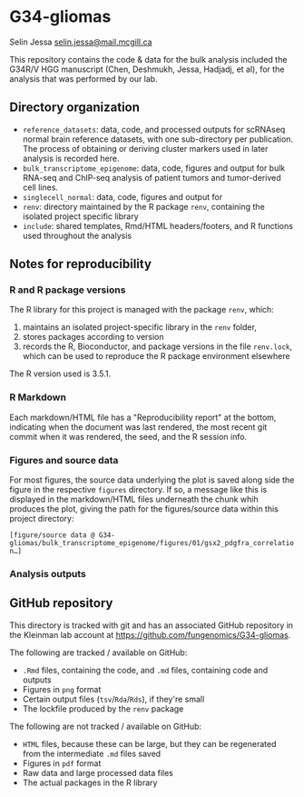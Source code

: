 
# G34-gliomas

Selin Jessa
selin.jessa@mail.mcgill.ca

This repository contains the code & data for the bulk analysis included
the G34R/V HGG manuscript (Chen, Deshmukh, Jessa, Hadjadj, et al),
for the analysis that was performed by our lab.



## Directory organization

* `reference_datasets`: data, code, and processed outputs for scRNAseq
normal brain reference datasets, with one sub-directory per publication. The process
of obtaining or deriving cluster markers used in later analysis is recorded here.
* `bulk_transcriptome_epigenome`: data, code, figures and output for 
bulk RNA-seq and ChIP-seq analysis of patient tumors and tumor-derived cell lines.
* `singlecell_normal`: data, code, figures and output for 
* `renv`: directory maintained by the R package `renv`, containing the isolated
project specific library
* `include`: shared templates, Rmd/HTML headers/footers, and R functions used
throughout the analysis




## Notes for reproducibility


### R and R package versions

The R library for this project is managed with the package `renv`,
which:

1. maintains an isolated project-specific library in the `renv` folder,
2. stores packages according to version
3. records the R, Bioconductor, and package versions in the file `renv.lock`, which
can be used to reproduce the R package environment elsewhere

The R version used is 3.5.1.


### R Markdown

Each markdown/HTML file has a "Reproducibility report" at the bottom, indicating
when the document was last rendered, the most recent git commit when it was rendered,
the seed, and the R session info.


### Figures and source data

For most figures, the source data underlying the plot is saved along side the figure
in the respective `figures` directory. If so, a message like this is displayed
in the markdown/HTML files underneath the chunk whih produces the plot,
giving the path for the figures/source data within this project directory:

`[figure/source data @ G34-gliomas/bulk_transcriptome_epigenome/figures/01/gsx2_pdgfra_correlation…]`


### Analysis outputs






## GitHub repository

This directory is tracked with git and has an associated GitHub repository in the Kleinman
lab account at https://github.com/fungenomics/G34-gliomas.

The following are tracked / available on GitHub:

* `.Rmd` files, containing the code, and `.md` files, containing code and outputs
* Figures in `png` format
* Certain output files (`tsv`/`Rda`/`Rds`), if they're small
* The lockfile produced by the `renv` package

The following are not tracked / available on GitHub:
* `HTML` files, because these can be large, but they can be regenerated from the intermediate `.md` files saved
* Figures in `pdf` format
* Raw data and large processed data files
* The actual packages in the R library 


